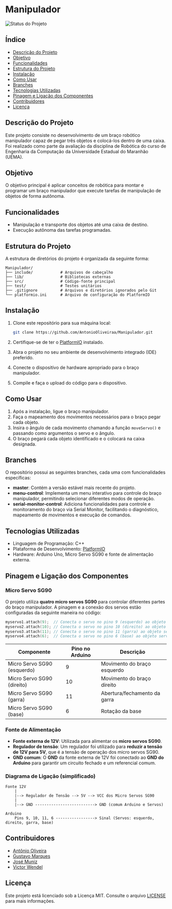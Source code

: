 # Manipulador

![Status do Projeto](https://img.shields.io/badge/status-concluído-brightgreen)

## Índice

- [Descrição do Projeto](#descrição-do-projeto)
- [Objetivo](#objetivo)
- [Funcionalidades](#funcionalidades)
- [Estrutura do Projeto](#estrutura-do-projeto)
- [Instalação](#instalação)
- [Como Usar](#como-usar)
- [Branches](#branches)
- [Tecnologias Utilizadas](#tecnologias-utilizadas)
- [Pinagem e Ligação dos Componentes](#pinagem-e-ligação-dos-componentes)
- [Contribuidores](#contribuidores)
- [Licença](#licença)

## Descrição do Projeto

Este projeto consiste no desenvolvimento de um braço robótico manipulador capaz de pegar três objetos e colocá-los dentro de uma caixa. Foi realizado como parte da avaliação da disciplina de Robótica do curso de Engenharia da Computação da Universidade Estadual do Maranhão (UEMA).

## Objetivo

O objetivo principal é aplicar conceitos de robótica para montar e programar um braço manipulador que execute tarefas de manipulação de objetos de forma autônoma.

## Funcionalidades

- Manipulação e transporte dos objetos até uma caixa de destino.
- Execução autônoma das tarefas programadas.

## Estrutura do Projeto

A estrutura de diretórios do projeto é organizada da seguinte forma:

```
Manipulador/
├── include/            # Arquivos de cabeçalho
├── lib/                # Bibliotecas externas
├── src/                # Código-fonte principal
├── test/               # Testes unitários
├── .gitignore          # Arquivos e diretórios ignorados pelo Git
└── platformio.ini      # Arquivo de configuração do PlatformIO
```

## Instalação

1. Clone este repositório para sua máquina local:

   ```bash
   git clone https://github.com/AntonioOliveiraa/Manipulador.git
   ```

2. Certifique-se de ter o [PlatformIO](https://platformio.org/) instalado.

3. Abra o projeto no seu ambiente de desenvolvimento integrado (IDE) preferido.

4. Conecte o dispositivo de hardware apropriado para o braço manipulador.

5. Compile e faça o upload do código para o dispositivo.

## Como Usar

1. Após a instalação, ligue o braço manipulador.
2. Faça o mapeamento dos movimentos necessários para o braço pegar cada objeto.
3. Insira o ângulo de cada movimento chamando a função `moveServo()` e passando como argumentos o servo e o ângulo.
4. O braço pegará cada objeto identificado e o colocará na caixa designada.

## Branches

O repositório possui as seguintes branches, cada uma com funcionalidades específicas:

- **master**: Contém a versão estável mais recente do projeto.
- **menu-control**: Implementa um menu interativo para controle do braço manipulador, permitindo selecionar diferentes modos de operação.
- **serial-monitor-control**: Adiciona funcionalidades para controle e monitoramento do braço via Serial Monitor, facilitando o diagnóstico, mapeamento de movimentos e execução de comandos.

## Tecnologias Utilizadas

- Linguagem de Programação: C++
- Plataforma de Desenvolvimento: [PlatformIO](https://platformio.org/)
- Hardware: Arduino Uno, Micro Servo SG90 e fonte de alimentação externa.

## Pinagem e Ligação dos Componentes

### Micro Servo SG90

O projeto utiliza **quatro micro servos SG90** para controlar diferentes partes do braço manipulador. A pinagem e a conexão dos servos estão configuradas da seguinte maneira no código:

```cpp
myservo1.attach(9);  // Conecta o servo no pino 9 (esquerdo) ao objeto servo
myservo2.attach(10); // Conecta o servo no pino 10 (direito) ao objeto servo
myservo3.attach(11); // Conecta o servo no pino 11 (garra) ao objeto servo
myservo4.attach(6);  // Conecta o servo no pino 6 (base) ao objeto servo
```

| **Componente**           | **Pino no Arduino** | **Descrição**               |
|--------------------------|---------------------|-----------------------------|
| Micro Servo SG90 (esquerdo) | 9                   | Movimento do braço esquerdo  |
| Micro Servo SG90 (direito) | 10                  | Movimento do braço direito  |
| Micro Servo SG90 (garra)   | 11                  | Abertura/fechamento da garra |
| Micro Servo SG90 (base)    | 6                   | Rotação da base              |

### Fonte de Alimentação

- **Fonte externa de 12V**: Utilizada para alimentar os **micro servos SG90**.
- **Regulador de tensão**: Um regulador foi utilizado para **reduzir a tensão de 12V para 5V**, que é a tensão de operação dos micro servos SG90.
- **GND comum**: O **GND** da fonte externa de 12V foi conectado ao **GND do Arduino** para garantir um circuito fechado e um referencial comum.

### Diagrama de Ligação (simplificado)

```
Fonte 12V
    |                
    |--> Regulador de Tensão --> 5V --> VCC dos Micro Servos SG90
    |                                  
    |--> GND --------------------------> GND (comum Arduino e Servos)
    
Arduino
    Pins 9, 10, 11, 6 -----------------> Sinal (Servos: esquerdo, direito, garra, base)
```

## Contribuidores

- [Antônio Oliveira](https://github.com/AntonioOliveiraa)
- [Gustavo Marques](https://github.com/GMFK00)
- [José Muniz](https://github.com/ribamarmuniz)
- [Victor Wendel](https://github.com/MonkeyTecno)

## Licença

Este projeto está licenciado sob a Licença MIT. Consulte o arquivo [LICENSE](LICENSE) para mais informações.
